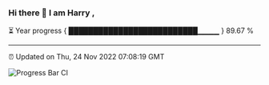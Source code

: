 ### Hi there 👋 I am Harry , 

⏳ Year progress { ██████████████████████████▁▁▁▁ } 89.67 %

---

⏰ Updated on Thu, 24 Nov 2022 07:08:19 GMT

![Progress Bar CI](https://github.com/duykhang68/duykhang68/workflows/Progress%20Bar%20CI/badge.svg)

